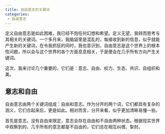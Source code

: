 ```yaml
---
title: 自由意志的关键词
categories:
 - 自由意志
---
```


定义自由意志是如此困难，我已经不抱任何幻想和希望。定义无望，我转而思考与其相关的关键词。一个多月来，我脑袋里是混乱的，每接收到新的信息，似乎就能产生新的关键词，在令我抓狂的同时，我也意识到，自由意志是这个世界上的根本性问题，所以会与这个世界的各个方面息息相关，于是便会在几乎所有方向产生关键词。

这次，我来讨论几个重要的，它们是：意志、自由、权力、生态、共识、自组织和美。

## 意志和自由

自由意志由两个关键词组成：自由和意志。作为分开的两个词，它们都具有复杂的涵义，它们合起来后，更是如此。相对而言，分开来看，似乎更加清晰易懂一些。

首先是意志。没有自由来限定，意志会存在自由和不自由两种状态。根据现实世界中观察到的，几乎所有的意志都是不自由的，它们总在相互纠缠、掣肘。
